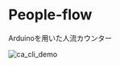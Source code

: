 # People-flow
Arduinoを用いた人流カウンター

![ca_cli_demo](https://github.com/sanoyuuto/People-flow/issues/1)
